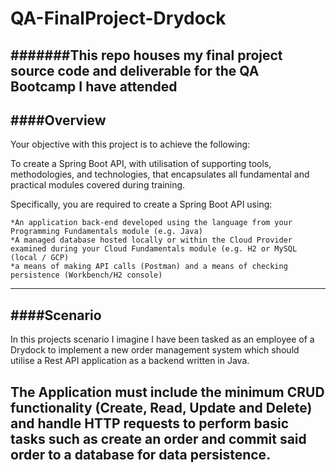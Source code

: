 # QA-FinalProject-Drydock

#######This repo houses my final project source code and deliverable for the QA Bootcamp I have attended
---

####Overview
---
Your objective with this project is to achieve the following:

To create a Spring Boot API, with utilisation of supporting tools, methodologies, and technologies, that encapsulates all fundamental and practical modules covered during training.

Specifically, you are required to create a Spring Boot API using:

    *An application back-end developed using the language from your Programming Fundamentals module (e.g. Java)
    *A managed database hosted locally or within the Cloud Provider examined during your Cloud Fundamentals module (e.g. H2 or MySQL (local / GCP)
    *a means of making API calls (Postman) and a means of checking persistence (Workbench/H2 console)
---

####Scenario
---
In this projects scenario I imagine I have been tasked as an employee of a Drydock to implement a new order management system which should utilise a Rest API application as a backend written in Java.

The Application must include the minimum CRUD functionality (Create, Read, Update and Delete) and handle HTTP requests to perform basic tasks such as create an order and commit said order to a database for data persistence. 
---

